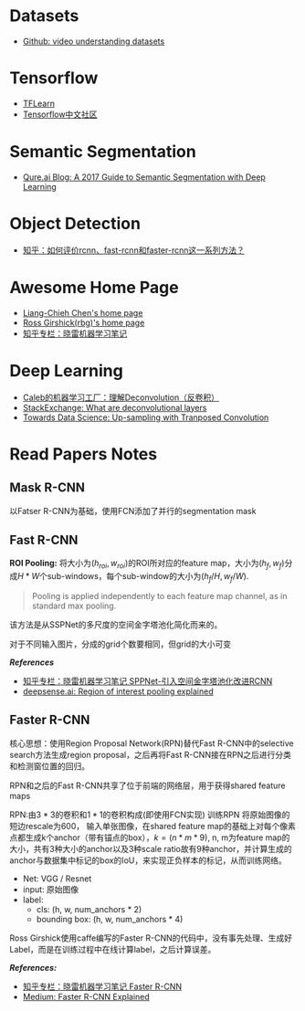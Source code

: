# Datasets
- [Github: video understanding datasets](https://github.com/yoosan/video-understanding-dataset)

# Tensorflow
- [TFLearn](http://tflearn.org/)
- [Tensorflow中文社区](http://www.tensorfly.cn/)

# Semantic Segmentation
- [Qure.ai Blog: A 2017 Guide to Semantic Segmentation with Deep Learning](http://blog.qure.ai/notes/semantic-segmentation-deep-learning-review)

# Object Detection
- [知乎：如何评价rcnn、fast-rcnn和faster-rcnn这一系列方法？](https://www.zhihu.com/question/35887527)

# Awesome Home Page
- [Liang-Chieh Chen's home page](http://liangchiehchen.com/)
- [Ross Girshick(rbg)'s home page](http://www.rossgirshick.info/)
- [知乎专栏：晓雷机器学习笔记](https://zhuanlan.zhihu.com/xiaoleimlnote)

# Deep Learning
- [Caleb的机器学习工厂：理解Deconvolution（反卷积）](http://calebml.leanote.com/post/%E7%90%86%E8%A7%A3deconvolution%EF%BC%88%E5%8F%8D%E5%8D%B7%E7%A7%AF%EF%BC%89)
- [StackExchange: What are deconvolutional layers](https://datascience.stackexchange.com/questions/6107/what-are-deconvolutional-layers)
- [Towards Data Science: Up-sampling with Tranposed Convolution](https://towardsdatascience.com/up-sampling-with-transposed-convolution-9ae4f2df52d0)

# Read Papers Notes
## Mask R-CNN
以Fatser R-CNN为基础，使用FCN添加了并行的segmentation mask

## Fast R-CNN
**ROI Pooling:** 将大小为$(h_{roi}, w_{roi})$的ROI所对应的feature map，大小为$(h_{f}, w_{f})$分成$H * W$个sub-windows，每个sub-window的大小为$(h_{f}/H, w_f/W)$. 

> Pooling is applied independently to each feature map channel, as in standard max pooling.

该方法是从SSPNet的多尺度的空间金字塔池化简化而来的。

对于不同输入图片，分成的grid个数要相同，但grid的大小可变

***References***
- [知乎专栏：晓雷机器学习笔记 SPPNet-引入空间金字塔池化改进RCNN](https://zhuanlan.zhihu.com/p/24774302)
- [deepsense.ai: Region of interest pooling explained](https://blog.deepsense.ai/region-of-interest-pooling-explained/)

## Faster R-CNN
核心思想：使用Region Proposal Network(RPN)替代Fast R-CNN中的selective search方法生成region proposal，之后再将Fast R-CNN接在RPN之后进行分类和检测窗位置的回归。

RPN和之后的Fast R-CNN共享了位于前端的网络层，用于获得shared feature maps

RPN:由$3*3$的卷积和$1*1$的卷积构成(即使用FCN实现)
训练RPN
将原始图像的短边rescale为600， 输入单张图像，在shared feature map的基础上对每个像素点都生成k个anchor（带有锚点的box），$k=(n*m*9)$, n, m为feature map的大小，共有3种大小的anchor以及3种scale ratio故有9种anchor，并计算生成的anchor与数据集中标记的box的IoU，来实现正负样本的标记，从而训练网络。
- Net: VGG / Resnet
- input: 原始图像
- label:
    - cls: (h, w, num_anchors * 2)
    - bounding box: (h, w, num_anchors * 4)

Ross Girshick使用caffe编写的Faster R-CNN的代码中，没有事先处理、生成好Label，而是在训练过程中在线计算label，之后计算误差。


***References:***
- [知乎专栏：晓雷机器学习笔记 Faster R-CNN](https://zhuanlan.zhihu.com/p/24916624)
- [Medium: Faster R-CNN Explained](https://medium.com/@smallfishbigsea/faster-r-cnn-explained-864d4fb7e3f8)